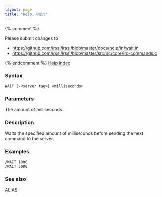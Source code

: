 ```yaml
---
layout: page
title: "Help: wait"
---
```


{% comment %}

Please submit changes to
- https://github.com/irssi/irssi/blob/master/docs/help/in/wait.in
- https://github.com/irssi/irssi/blob/master/src/irc/core/irc-commands.c


{% endcomment %}
[Help index](/documentation/help)

### Syntax ###

<div class="highlight irssisyntax"><pre style="\-\-cmdlen:4ch"><code><span class="synB">WAIT</span> <span class="syn10">[<span class="syn">-</span><span class="syn09">&lt;server tag></span>]</span> <span class="synB05">&lt;milliseconds></span></code></pre></div>



### Parameters ###

The amount of milliseconds.

### Description ###

Waits the specified amount of milliseconds before sending the next command
to the server.

### Examples ###

    /WAIT 1000
    /WAIT 5000

### See also ###
[ALIAS](/documentation/help/alias)

